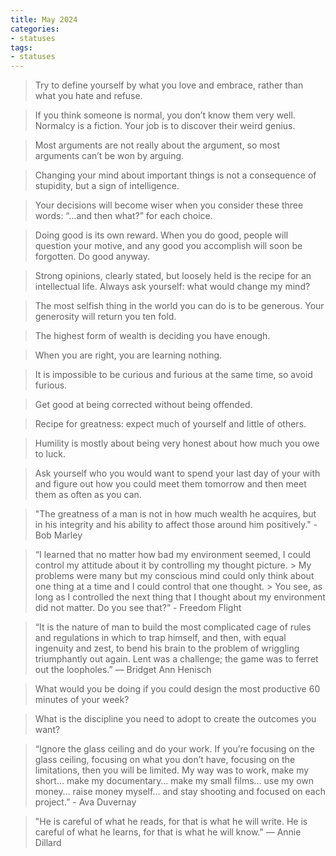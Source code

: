 ```yaml
---
title: May 2024
categories:
- statuses
tags:
- statuses
---
```



> Try to define yourself by what you love and embrace, rather than what you hate and refuse.

> If you think someone is normal, you don’t know them very well. Normalcy is a fiction. Your job is to discover their weird genius.

> Most arguments are not really about the argument, so most arguments can’t be won by arguing.

> Changing your mind about important things is not a consequence of stupidity, but a sign of intelligence.

> Your decisions will become wiser when you consider these three words: “…and then what?” for each choice.

> Doing good is its own reward. When you do good, people will question your motive, and any good you accomplish will soon be forgotten. Do good anyway.

> Strong opinions, clearly stated, but loosely held is the recipe for an intellectual life. Always ask yourself: what would change my mind?

> The most selfish thing in the world you can do is to be generous. Your generosity will return you ten fold.

> The highest form of wealth is deciding you have enough.

>  When you are right, you are learning nothing.

> It is impossible to be curious and furious at the same time, so avoid furious.

> Get good at being corrected without being offended.

> Recipe for greatness: expect much of yourself and little of others.

> Humility is mostly about being very honest about how much you owe to luck.

> Ask yourself who you would want to spend your last day of your with and figure out how you could meet them tomorrow and then meet them as often as you can.

> "The greatness of a man is not in how much wealth he acquires, but in his integrity and his ability to affect those around him positively." - Bob Marley

> “I learned that no matter how bad my environment seemed, I could control my attitude about it by controlling my thought picture.
​>
> My problems were many but my conscious mind could only think about one thing at a time and I could control that one thought.
​>
> You see, as long as I controlled the next thing that I thought about my environment did not matter. Do you see that?” -  Freedom Flight

> “It is the nature of man to build the most complicated cage of rules and regulations in which to trap himself, and then, with equal ingenuity and zest, to bend his brain to the problem of wriggling triumphantly out again. Lent was a challenge; the game was to ferret out the loopholes.” — Bridget Ann Henisch

> What would you be doing if you could design the most productive 60 minutes of your week?

> What is the discipline you need to adopt to create the outcomes you want?

> “Ignore the glass ceiling and do your work. If you’re focusing on the glass ceiling, focusing on what you don’t have, focusing on the limitations, then you will be limited. My way was to work, make my short… make my documentary… make my small films… use my own money… raise money myself… and stay shooting and focused on each project.” - Ava Duvernay

> "He is careful of what he reads, for that is what he will write. He is careful of what he learns, for that is what he will know." — Annie Dillard